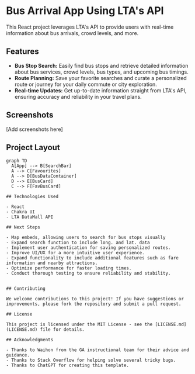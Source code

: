 # Bus Arrival App Using LTA's API

 This React project leverages LTA's API to provide users with real-time information about bus arrivals, crowd levels, and more.

## Features

- **Bus Stop Search:** Easily find bus stops and retrieve detailed information about bus services, crowd levels, bus types, and upcoming bus timings.
- **Route Planning:** Save your favorite searches and curate a personalized route or journey for your daily commute or city exploration.
- **Real-time Updates:** Get up-to-date information straight from LTA's API, ensuring accuracy and reliability in your travel plans.

## Screenshots

[Add screenshots here]

## Project Layout
```mermaid
graph TD
  A[App] --> B[SearchBar]
  A --> C[Favourites]
  A --> D[BusDataContainer]
  D --> E[BusCard]
  C --> F[FavBusCard]

## Technologies Used

- React
- Chakra UI
- LTA DataMall API

## Next Steps

- Map embeds, allowing users to search for bus stops visually
- Expand search function to include long. and lat. data
- Implement user authentication for saving personalized routes.
- Improve UI/UX for a more intuitive user experience.
- Expand functionality to include additional features such as fare information and nearby attractions.
- Optimize performance for faster loading times.
- Conduct thorough testing to ensure reliability and stability.


## Contributing

We welcome contributions to this project! If you have suggestions or improvements, please fork the repository and submit a pull request.

## License

This project is licensed under the MIT License - see the [LICENSE.md](LICENSE.md) file for details.

## Acknowledgments

- Thanks to Waihon from the GA instructional team for their advice and guidance.
- Thanks to Stack Overflow for helping solve several tricky bugs.
- Thanks to ChatGPT for creating this template.

